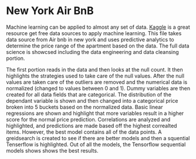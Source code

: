 # New York Air BnB

Machine learning can be applied to almost any set of data. [Kaggle](https://www.kaggle.com/) is a great resource get free data sources to apply machine learning. This file takes data source from Air bnb in new york and uses predictive analytics to determine the price range of the apartment based on the data. The full data science is showcsed including the data engineering and data cleansing portion.

The first portion reads in the data and then looks at the null count. It then highlights the strategies used to take care of the null values. After the null values are taken care of the outliers are removed and the numerical data is normalized (changed to values between 0 and 1). Dummy variables are then created for all data fields that are categorical. The distribution of the dependant variable is shown and then changed into a categorical price broken into 5 buckets based on the normalized data. Basic linear regressions are shown and highlight that more variables result in a higher score for the normal price prediction. Correlations are analyzed and highlighted, and predictions are made based off the highest correalted items. However, the best model contains all of the data points. A greidsearch is created to see if there are better models and then a squential Tenserflow is highlighted. Out of all the models, the Tensorflow sequential models shows shows the best results.
